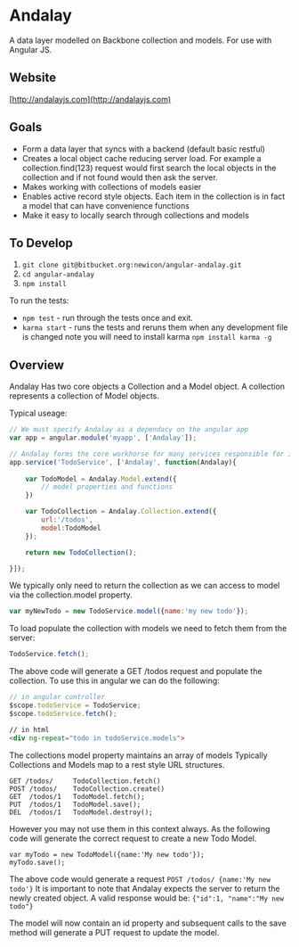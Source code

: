 # Andalay #

A data layer modelled on Backbone collection and models. For use with Angular JS.

## Website

[http://andalayjs.com](http://andalayjs.com)

## Goals

- Form a data layer that syncs with a backend (default basic restful)
- Creates a local object cache reducing server load. For example a collection.find(123) request would first search the local objects in the collection and if not found would then ask the server.
- Makes working with collections of models easier
- Enables active record style objects. Each item in the collection is in fact a model that can have convenience functions
- Make it easy to locally search through collections and models

## To Develop

1. ```git clone git@bitbucket.org:newicon/angular-andalay.git```
2. ```cd angular-andalay```
3. ```npm install```

To run the tests:

- ```npm test``` - run through the tests once and exit.
- ```karma start``` - runs the tests and reruns them when any development file is changed note you will need to install karma ```npm install karma -g```



## Overview ##

Andalay Has two core objects a Collection and a Model object.
A collection represents a collection of Model objects.

Typical useage:

~~~js
// We must specify Andalay as a dependacy on the angular app
var app = angular.module('myapp', ['Andalay']);

// Andalay forms the core workhorse for many services responsible for interacting with server side and client side data
app.service('TodoService', ['Andalay', function(Andalay){
	
	var TodoModel = Andalay.Model.extend({
		// model properties and functions
	})

	var TodoCollection = Andalay.Collection.extend({
		url:'/todos',
		model:TodoModel
	});

	return new TodoCollection();

}]);
~~~

We typically only need to return the collection as we can access to model via the collection.model property.

~~~js
var myNewTodo = new TodoService.model({name:'my new todo'});
~~~

To load populate the collection with models we need to fetch them from the server:

~~~js
TodoService.fetch();
~~~

The above code will generate a GET /todos request and populate the collection.
To use this in angular we can do the following:

~~~js
// in angular controller
$scope.todoService = TodoService;
$scope.todoService.fetch();
~~~

~~~html
// in html
<div ng-repeat="todo in todoService.models">
~~~

The collections model property maintains an array of models
Typically Collections and Models map to a rest style URL structures.

~~~
GET /todos/	    TodoCollection.fetch()
POST /todos/    TodoCollection.create() 
GET  /todos/1   TodoModel.fetch();
PUT  /todos/1   TodoModel.save();
DEL  /todos/1   TodoModel.destroy();
~~~

However you may not use them in this context always.
As the following code will generate the correct request to create a new Todo Model.

~~~
var myTodo = new TodoModel({name:'My new todo'});
myTodo.save();
~~~

The above code would generate a request ```POST /todos/ {name:'My new todo'}```
It is important to note that Andalay expects the server to return the newly created object.
A valid response would be: ```{"id":1, "name":"My new todo"}```

The model will now contain an id property and subsequent calls to the save method will generate a PUT request to update the model.


